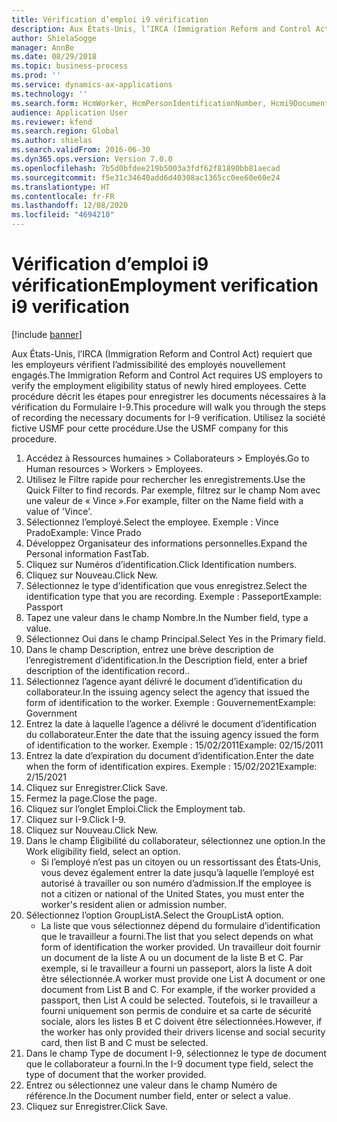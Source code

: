 ```yaml
---
title: Vérification d’emploi i9 vérification
description: Aux États-Unis, l’IRCA (Immigration Reform and Control Act) requiert que les employeurs vérifient l’admissibilité des employés nouvellement engagés.
author: ShielaSogge
manager: AnnBe
ms.date: 08/29/2018
ms.topic: business-process
ms.prod: ''
ms.service: dynamics-ax-applications
ms.technology: ''
ms.search.form: HcmWorker, HcmPersonIdentificationNumber, Hcmi9Document
audience: Application User
ms.reviewer: kfend
ms.search.region: Global
ms.author: shielas
ms.search.validFrom: 2016-06-30
ms.dyn365.ops.version: Version 7.0.0
ms.openlocfilehash: 7b5d0bfdee219b5003a3fdf62f81890bb81aecad
ms.sourcegitcommit: f5e31c34640add6d40308ac1365cc0ee60e60e24
ms.translationtype: HT
ms.contentlocale: fr-FR
ms.lasthandoff: 12/08/2020
ms.locfileid: "4694210"
---
```

# <a name="employment-verification-i9-verification"></a><span data-ttu-id="e5f87-103">Vérification d’emploi i9 vérification</span><span class="sxs-lookup"><span data-stu-id="e5f87-103">Employment verification i9 verification</span></span>

[!include [banner](../../../includes/banner.md)]

<span data-ttu-id="e5f87-104">Aux États-Unis, l’IRCA (Immigration Reform and Control Act) requiert que les employeurs vérifient l’admissibilité des employés nouvellement engagés.</span><span class="sxs-lookup"><span data-stu-id="e5f87-104">The Immigration Reform and Control Act requires US employers to verify the employment eligibility status of newly hired employees.</span></span> <span data-ttu-id="e5f87-105">Cette procédure décrit les étapes pour enregistrer les documents nécessaires à la vérification du Formulaire I-9.</span><span class="sxs-lookup"><span data-stu-id="e5f87-105">This procedure will walk you through the steps of recording the necessary documents for I-9 verification.</span></span> <span data-ttu-id="e5f87-106">Utilisez la société fictive USMF pour cette procédure.</span><span class="sxs-lookup"><span data-stu-id="e5f87-106">Use the USMF company for this procedure.</span></span>

1. <span data-ttu-id="e5f87-107">Accédez à Ressources humaines > Collaborateurs > Employés.</span><span class="sxs-lookup"><span data-stu-id="e5f87-107">Go to Human resources > Workers > Employees.</span></span>
2. <span data-ttu-id="e5f87-108">Utilisez le Filtre rapide pour rechercher les enregistrements.</span><span class="sxs-lookup"><span data-stu-id="e5f87-108">Use the Quick Filter to find records.</span></span> <span data-ttu-id="e5f87-109">Par exemple, filtrez sur le champ Nom avec une valeur de « Vince ».</span><span class="sxs-lookup"><span data-stu-id="e5f87-109">For example, filter on the Name field with a value of 'Vince'.</span></span>
3. <span data-ttu-id="e5f87-110">Sélectionnez l’employé.</span><span class="sxs-lookup"><span data-stu-id="e5f87-110">Select the employee.</span></span> <span data-ttu-id="e5f87-111">Exemple : Vince Prado</span><span class="sxs-lookup"><span data-stu-id="e5f87-111">Example: Vince Prado</span></span>
4. <span data-ttu-id="e5f87-112">Développez Organisateur des informations personnelles.</span><span class="sxs-lookup"><span data-stu-id="e5f87-112">Expand the Personal information FastTab.</span></span>
5. <span data-ttu-id="e5f87-113">Cliquez sur Numéros d’identification.</span><span class="sxs-lookup"><span data-stu-id="e5f87-113">Click Identification numbers.</span></span>
6. <span data-ttu-id="e5f87-114">Cliquez sur Nouveau.</span><span class="sxs-lookup"><span data-stu-id="e5f87-114">Click New.</span></span>
7. <span data-ttu-id="e5f87-115">Sélectionnez le type d’identification que vous enregistrez.</span><span class="sxs-lookup"><span data-stu-id="e5f87-115">Select the identification type that you are recording.</span></span> <span data-ttu-id="e5f87-116">Exemple : Passeport</span><span class="sxs-lookup"><span data-stu-id="e5f87-116">Example: Passport</span></span>
8. <span data-ttu-id="e5f87-117">Tapez une valeur dans le champ Nombre.</span><span class="sxs-lookup"><span data-stu-id="e5f87-117">In the Number field, type a value.</span></span>
9. <span data-ttu-id="e5f87-118">Sélectionnez Oui dans le champ Principal.</span><span class="sxs-lookup"><span data-stu-id="e5f87-118">Select Yes in the Primary field.</span></span>
10. <span data-ttu-id="e5f87-119">Dans le champ Description, entrez une brève description de l’enregistrement d’identification.</span><span class="sxs-lookup"><span data-stu-id="e5f87-119">In the Description field, enter a brief description of the identification record..</span></span>
11. <span data-ttu-id="e5f87-120">Sélectionnez l’agence ayant délivré le document d’identification du collaborateur.</span><span class="sxs-lookup"><span data-stu-id="e5f87-120">In the issuing agency select the agency that issued the form of identification to the worker.</span></span> <span data-ttu-id="e5f87-121">Exemple : Gouvernement</span><span class="sxs-lookup"><span data-stu-id="e5f87-121">Example: Government</span></span>
12. <span data-ttu-id="e5f87-122">Entrez la date à laquelle l’agence a délivré le document d’identification du collaborateur.</span><span class="sxs-lookup"><span data-stu-id="e5f87-122">Enter the date that the issuing agency issued the form of identification to the worker.</span></span> <span data-ttu-id="e5f87-123">Exemple : 15/02/2011</span><span class="sxs-lookup"><span data-stu-id="e5f87-123">Example: 02/15/2011</span></span>
13. <span data-ttu-id="e5f87-124">Entrez la date d’expiration du document d’identification.</span><span class="sxs-lookup"><span data-stu-id="e5f87-124">Enter the date when the form of identification expires.</span></span> <span data-ttu-id="e5f87-125">Exemple : 15/02/2021</span><span class="sxs-lookup"><span data-stu-id="e5f87-125">Example: 2/15/2021</span></span>
14. <span data-ttu-id="e5f87-126">Cliquez sur Enregistrer.</span><span class="sxs-lookup"><span data-stu-id="e5f87-126">Click Save.</span></span>
15. <span data-ttu-id="e5f87-127">Fermez la page.</span><span class="sxs-lookup"><span data-stu-id="e5f87-127">Close the page.</span></span>
16. <span data-ttu-id="e5f87-128">Cliquez sur l’onglet Emploi.</span><span class="sxs-lookup"><span data-stu-id="e5f87-128">Click the Employment tab.</span></span>
17. <span data-ttu-id="e5f87-129">Cliquez sur I-9.</span><span class="sxs-lookup"><span data-stu-id="e5f87-129">Click I-9.</span></span>
18. <span data-ttu-id="e5f87-130">Cliquez sur Nouveau.</span><span class="sxs-lookup"><span data-stu-id="e5f87-130">Click New.</span></span>
19. <span data-ttu-id="e5f87-131">Dans le champ Éligibilité du collaborateur, sélectionnez une option.</span><span class="sxs-lookup"><span data-stu-id="e5f87-131">In the Work eligibility field, select an option.</span></span>
    * <span data-ttu-id="e5f87-132">Si l’employé n’est pas un citoyen ou un ressortissant des États‑Unis, vous devez également entrer la date jusqu’à laquelle l’employé est autorisé à travailler ou son numéro d’admission.</span><span class="sxs-lookup"><span data-stu-id="e5f87-132">If the employee is not a citizen or national of the United States, you must enter the worker's resident alien or admission number.</span></span>  
20. <span data-ttu-id="e5f87-133">Sélectionnez l’option GroupListA.</span><span class="sxs-lookup"><span data-stu-id="e5f87-133">Select the GroupListA option.</span></span>
    * <span data-ttu-id="e5f87-134">La liste que vous sélectionnez dépend du formulaire d’identification que le travailleur a fourni.</span><span class="sxs-lookup"><span data-stu-id="e5f87-134">The list that you select depends on what form of identification the worker provided.</span></span> <span data-ttu-id="e5f87-135">Un travailleur doit fournir un document de la liste A ou un document de la liste B et C. Par exemple, si le travailleur a fourni un passeport, alors la liste A doit être sélectionnée.</span><span class="sxs-lookup"><span data-stu-id="e5f87-135">A worker must provide one List A document or one document from List B and C. For example, if the worker provided a passport, then List A could be selected.</span></span> <span data-ttu-id="e5f87-136">Toutefois, si le travailleur a fourni uniquement son permis de conduire et sa carte de sécurité sociale, alors les listes B et C doivent être sélectionnées.</span><span class="sxs-lookup"><span data-stu-id="e5f87-136">However, if the worker has only provided their drivers license and social security card, then list B and C must be selected.</span></span>  
21. <span data-ttu-id="e5f87-137">Dans le champ Type de document I-9, sélectionnez le type de document que le collaborateur a fourni.</span><span class="sxs-lookup"><span data-stu-id="e5f87-137">In the I-9 document type field, select the type of document that the worker provided.</span></span>
22. <span data-ttu-id="e5f87-138">Entrez ou sélectionnez une valeur dans le champ Numéro de référence.</span><span class="sxs-lookup"><span data-stu-id="e5f87-138">In the Document number field, enter or select a value.</span></span>
23. <span data-ttu-id="e5f87-139">Cliquez sur Enregistrer.</span><span class="sxs-lookup"><span data-stu-id="e5f87-139">Click Save.</span></span>

